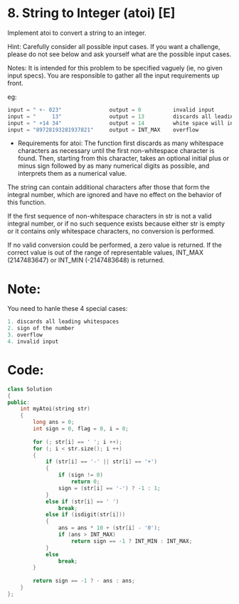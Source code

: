 # 8. String to Integer (atoi) [E]
Implement atoi to convert a string to an integer.

Hint: Carefully consider all possible input cases. If you want a challenge, please do not see below and ask yourself what are the possible input cases.

Notes: It is intended for this problem to be specified vaguely (ie, no given input specs). You are responsible to gather all the input requirements up front.

eg:
```c++
input = " +- 023"               output = 0          invalid input
input = "     13"               output = 13         discards all leading whitespaces
input = " +14 34"               output = 14         white space will interrupt the program
input = "89728193281937821"     output = INT_MAX    overflow
```
- Requirements for atoi:
The function first discards as many whitespace characters as necessary until the first non-whitespace character is found. Then, starting from this character, takes an optional initial plus or minus sign followed by as many numerical digits as possible, and interprets them as a numerical value.

The string can contain additional characters after those that form the integral number, which are ignored and have no effect on the behavior of this function.

If the first sequence of non-whitespace characters in str is not a valid integral number, or if no such sequence exists because either str is empty or it contains only whitespace characters, no conversion is performed.

If no valid conversion could be performed, a zero value is returned. If the correct value is out of the range of representable values, INT_MAX (2147483647) or INT_MIN (-2147483648) is returned.


# Note:
You need to hanle these 4 special cases:
```c++
1. discards all leading whitespaces
2. sign of the number
3. overflow
4. invalid input
```

# Code:
```c++
class Solution 
{
public:
    int myAtoi(string str) 
    {
        long ans = 0;
        int sign = 0, flag = 0, i = 0;
        
        for (; str[i] == ' '; i ++);
        for (; i < str.size(); i ++)
        {
            if (str[i] == '-' || str[i] == '+')
            {
                if (sign != 0) 
                    return 0;
                sign = (str[i] == '-') ? -1 : 1;
            }
            else if (str[i] == ' ')
                break;
            else if (isdigit(str[i]))
            {
                ans = ans * 10 + (str[i] - '0');
                if (ans > INT_MAX)  
                    return sign == -1 ? INT_MIN : INT_MAX;
            }
            else
                break;
        }
        
        return sign == -1 ? - ans : ans;
    }
};
```
